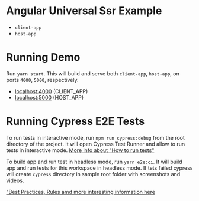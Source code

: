 # Angular Universal Ssr Example

- `client-app`
- `host-app`

# Running Demo

Run `yarn start`. This will build and serve both `client-app`, `host-app`, on
ports `4000`, `5000`, respectively.

- [localhost:4000](http://localhost:4000/) (CLIENT_APP)
- [localhost:5000](http://localhost:5000/) (HOST_APP)

# Running Cypress E2E Tests

To run tests in interactive mode, run  `npm run cypress:debug` from the root directory of the project. It will open Cypress Test Runner and allow to run tests in interactive mode. [More info about "How to run tests"](../../cypress/README.md#how-to-run-tests)

To build app and run test in headless mode, run `yarn e2e:ci`. It will build app and run tests for this workspace in headless mode. If tets failed cypress will create `cypress` directory in sample root folder with screenshots and videos.

["Best Practices, Rules amd more interesting information here](../../cypress/README.md)